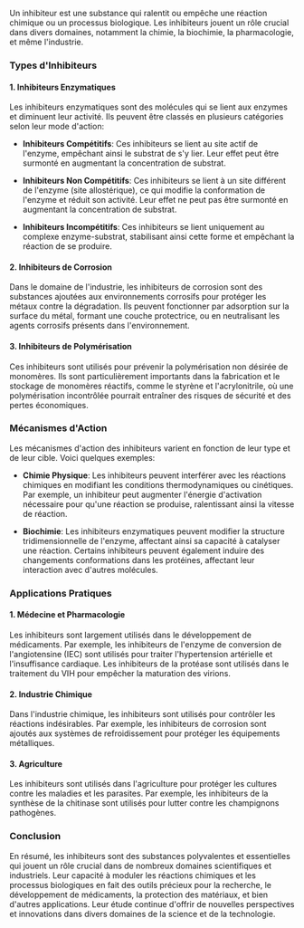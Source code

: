 Un inhibiteur est une substance qui ralentit ou empêche une réaction chimique ou un processus biologique. Les inhibiteurs jouent un rôle crucial dans divers domaines, notamment la chimie, la biochimie, la pharmacologie, et même l'industrie.

### Types d'Inhibiteurs

#### 1. **Inhibiteurs Enzymatiques**
Les inhibiteurs enzymatiques sont des molécules qui se lient aux enzymes et diminuent leur activité. Ils peuvent être classés en plusieurs catégories selon leur mode d'action:

- **Inhibiteurs Compétitifs**: Ces inhibiteurs se lient au site actif de l'enzyme, empêchant ainsi le substrat de s'y lier. Leur effet peut être surmonté en augmentant la concentration de substrat.
  
- **Inhibiteurs Non Compétitifs**: Ces inhibiteurs se lient à un site différent de l'enzyme (site allostérique), ce qui modifie la conformation de l'enzyme et réduit son activité. Leur effet ne peut pas être surmonté en augmentant la concentration de substrat.
  
- **Inhibiteurs Incompétitifs**: Ces inhibiteurs se lient uniquement au complexe enzyme-substrat, stabilisant ainsi cette forme et empêchant la réaction de se produire.

#### 2. **Inhibiteurs de Corrosion**
Dans le domaine de l'industrie, les inhibiteurs de corrosion sont des substances ajoutées aux environnements corrosifs pour protéger les métaux contre la dégradation. Ils peuvent fonctionner par adsorption sur la surface du métal, formant une couche protectrice, ou en neutralisant les agents corrosifs présents dans l'environnement.

#### 3. **Inhibiteurs de Polymérisation**
Ces inhibiteurs sont utilisés pour prévenir la polymérisation non désirée de monomères. Ils sont particulièrement importants dans la fabrication et le stockage de monomères réactifs, comme le styrène et l'acrylonitrile, où une polymérisation incontrôlée pourrait entraîner des risques de sécurité et des pertes économiques.

### Mécanismes d'Action

Les mécanismes d'action des inhibiteurs varient en fonction de leur type et de leur cible. Voici quelques exemples:

- **Chimie Physique**: Les inhibiteurs peuvent interférer avec les réactions chimiques en modifiant les conditions thermodynamiques ou cinétiques. Par exemple, un inhibiteur peut augmenter l'énergie d'activation nécessaire pour qu'une réaction se produise, ralentissant ainsi la vitesse de réaction.

- **Biochimie**: Les inhibiteurs enzymatiques peuvent modifier la structure tridimensionnelle de l'enzyme, affectant ainsi sa capacité à catalyser une réaction. Certains inhibiteurs peuvent également induire des changements conformations dans les protéines, affectant leur interaction avec d'autres molécules.

### Applications Pratiques

#### 1. **Médecine et Pharmacologie**
Les inhibiteurs sont largement utilisés dans le développement de médicaments. Par exemple, les inhibiteurs de l'enzyme de conversion de l'angiotensine (IEC) sont utilisés pour traiter l'hypertension artérielle et l'insuffisance cardiaque. Les inhibiteurs de la protéase sont utilisés dans le traitement du VIH pour empêcher la maturation des virions.

#### 2. **Industrie Chimique**
Dans l'industrie chimique, les inhibiteurs sont utilisés pour contrôler les réactions indésirables. Par exemple, les inhibiteurs de corrosion sont ajoutés aux systèmes de refroidissement pour protéger les équipements métalliques.

#### 3. **Agriculture**
Les inhibiteurs sont utilisés dans l'agriculture pour protéger les cultures contre les maladies et les parasites. Par exemple, les inhibiteurs de la synthèse de la chitinase sont utilisés pour lutter contre les champignons pathogènes.

### Conclusion

En résumé, les inhibiteurs sont des substances polyvalentes et essentielles qui jouent un rôle crucial dans de nombreux domaines scientifiques et industriels. Leur capacité à moduler les réactions chimiques et les processus biologiques en fait des outils précieux pour la recherche, le développement de médicaments, la protection des matériaux, et bien d'autres applications. Leur étude continue d'offrir de nouvelles perspectives et innovations dans divers domaines de la science et de la technologie.